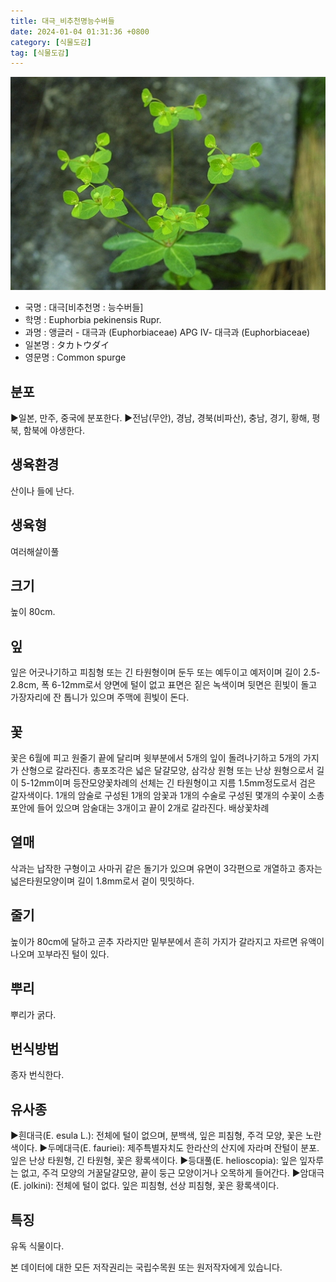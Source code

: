 ```yaml
---
title: 대극_비추천명능수버들
date: 2024-01-04 01:31:36 +0800
category: [식물도감]
tag: [식물도감]
---
```




![대극[비추천명 : 능수버들]](/assets/img/fileUpload/plants/basic/Euphorbiaceae/Euphorbia/2012/1_th2.JPG)
- 국명 : 대극[비추천명 : 능수버들]
- 학명 : Euphorbia pekinensis Rupr.
- 과명 : 앵글러 - 대극과 (Euphorbiaceae) APG Ⅳ- 대극과 (Euphorbiaceae)
- 일본명 : タカトウダイ
- 영문명 : Common spurge


## 분포
▶일본, 만주, 중국에 분포한다.
▶전남(무안), 경남, 경북(비파산), 충남, 경기, 황해, 평북, 함북에 야생한다.
## 생육환경
산이나 들에 난다.
## 생육형
여러해살이풀
## 크기
높이 80cm.
## 잎
잎은 어긋나기하고 피침형 또는 긴 타원형이며 둔두 또는 예두이고 예저이며 길이 2.5-2.8cm, 폭 6-12mm로서 양면에 털이 없고 표면은 짙은 녹색이며 뒷면은 흰빛이 돌고 가장자리에 잔 톱니가 있으며 주맥에 흰빛이 돈다.
## 꽃
꽃은 6월에 피고 원줄기 끝에 달리며 윗부분에서 5개의 잎이 돌려나기하고 5개의 가지가 산형으로 갈라진다. 총포조각은 넓은 달걀모양, 삼각상 원형 또는 난상 원형으로서 길이 5-12mm이며 등잔모양꽃차례의 선체는 긴 타원형이고 지름 1.5mm정도로서 검은 갈자색이다. 1개의 암술로 구성된 1개의 암꽃과 1개의 수술로 구성된 몇개의 수꽃이 소총포안에 들어 있으며 암술대는 3개이고 끝이 2개로 갈라진다. 배상꽃차례
## 열매
삭과는 납작한 구형이고 사마귀 같은 돌기가 있으며 유면이 3각편으로 개열하고 종자는 넓은타원모양이며 길이 1.8mm로서 겉이 밋밋하다.
## 줄기
높이가 80cm에 달하고 곧추 자라지만 밑부분에서 흔히 가지가 갈라지고 자르면 유액이 나오며 꼬부라진 털이 있다.
## 뿌리
뿌리가 굵다.
## 번식방법
종자 번식한다.
## 유사종
▶흰대극(E. esula L.): 전체에 털이 없으며, 분백색, 잎은 피침형, 주걱 모양, 꽃은 노란색이다.
▶두메대극(E. fauriei): 제주특별자치도 한라산의 산지에 자라며 잔털이 분포. 잎은 난상 타원형, 긴 타원형, 꽃은 황록색이다.
▶등대풀(E. helioscopia): 잎은 잎자루는 없고, 주걱 모양의 거꿀달걀모양, 끝이 둥근 모양이거나 오목하게 들어간다.
▶암대극(E. jolkini): 전체에 털이 없다. 잎은 피침형, 선상 피침형, 꽃은 황록색이다.
## 특징
유독 식물이다.






본 데이터에 대한 모든 저작권리는 국립수목원 또는 원저작자에게 있습니다.
